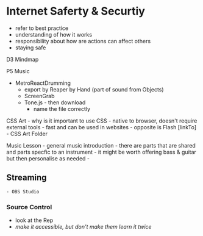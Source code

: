 # Internet Saferty & Securtiy
- refer to best practice
- understanding of how it works
- responsibility about how are actions can affect others
- staying safe

D3 Mindmap

P5 Music

- MetroReactDrumming
    - export by Reaper by Hand (part of sound from Objects)
    - ScreenGrab
    - Tone.js - then download 
        - name the file correctly


CSS Art
    - why is it important to use CSS
    - native to browser, doesn't require external tools
    - fast and can be used in websites - opposite is Flash
[linkTo] - CSS Art Folder

Music Lesson
    - general music introduction
    - there are parts that are shared and parts specfic to an instrument
    - it might be worth offering bass & guitar but then personalise as needed
    - 

## Streaming
    - OBS Studio

### Source Control
- look at the Rep
- _make it accessible, but don't make them learn it twice_